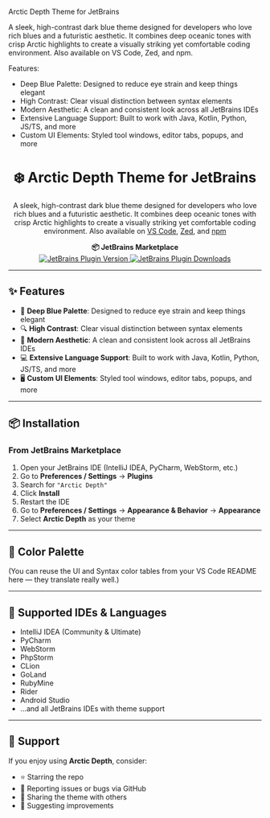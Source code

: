 <!-- Plugin description -->
Arctic Depth Theme for JetBrains

A sleek, high-contrast dark blue theme designed for developers who love rich blues and a futuristic aesthetic. It combines deep oceanic tones with crisp Arctic highlights to create a visually striking yet comfortable coding environment. Also available on VS Code, Zed, and npm.

Features:
- Deep Blue Palette: Designed to reduce eye strain and keep things elegant
- High Contrast: Clear visual distinction between syntax elements
- Modern Aesthetic: A clean and consistent look across all JetBrains IDEs
- Extensive Language Support: Built to work with Java, Kotlin, Python, JS/TS, and more
- Custom UI Elements: Styled tool windows, editor tabs, popups, and more
<!-- Plugin description end -->

<h1 align="center">
  ❄️ Arctic Depth Theme for JetBrains
</h1>
<p align="center">
  A sleek, high-contrast dark blue theme designed for developers who love rich blues and a futuristic aesthetic. It combines deep oceanic tones with crisp Arctic highlights to create a visually striking yet comfortable coding environment. Also available on <a href="https://marketplace.visualstudio.com/items?itemName=MarvellinusVincent.arctic-depth">VS Code</a>, <a href="https://zed.dev/extensions?query=arctic+depth/">Zed</a>, and <a href="https://www.npmjs.com/package/arctic-depth">npm</a>
</p>

<p align="center">
  <strong>📦 JetBrains Marketplace</strong><br />
  <a href="https://plugins.jetbrains.com/plugin/27074-arcticdepth">
    <img alt="JetBrains Plugin Version" src="https://img.shields.io/jetbrains/plugin/v/com.github.marvellinusvincent.arcticdepth.svg" />
  </a>
  <a href="https://plugins.jetbrains.com/plugin/27074-arcticdepth">
    <img alt="JetBrains Plugin Downloads" src="https://img.shields.io/jetbrains/plugin/d/com.github.marvellinusvincent.arcticdepth.svg" />
  </a>
</p>

---

## ✨ Features

- 🎨 **Deep Blue Palette**: Designed to reduce eye strain and keep things elegant
- 🔍 **High Contrast**: Clear visual distinction between syntax elements
- 🧊 **Modern Aesthetic**: A clean and consistent look across all JetBrains IDEs
- 💻 **Extensive Language Support**: Built to work with Java, Kotlin, Python, JS/TS, and more
- 🖥️ **Custom UI Elements**: Styled tool windows, editor tabs, popups, and more

---

## 📦 Installation

### From JetBrains Marketplace

1. Open your JetBrains IDE (IntelliJ IDEA, PyCharm, WebStorm, etc.)
2. Go to **Preferences / Settings** → **Plugins**
3. Search for `"Arctic Depth"`
4. Click **Install**
5. Restart the IDE
6. Go to **Preferences / Settings** → **Appearance & Behavior** → **Appearance**
7. Select **Arctic Depth** as your theme

---

## 🎨 Color Palette

(You can reuse the UI and Syntax color tables from your VS Code README here — they translate really well.)

---

## 🧩 Supported IDEs & Languages

- IntelliJ IDEA (Community & Ultimate)
- PyCharm
- WebStorm
- PhpStorm
- CLion
- GoLand
- RubyMine
- Rider
- Android Studio
- …and all JetBrains IDEs with theme support

---

## 🙌 Support

If you enjoy using **Arctic Depth**, consider:

- ⭐ Starring the repo
- 🐞 Reporting issues or bugs via GitHub
- 📣 Sharing the theme with others
- 💬 Suggesting improvements